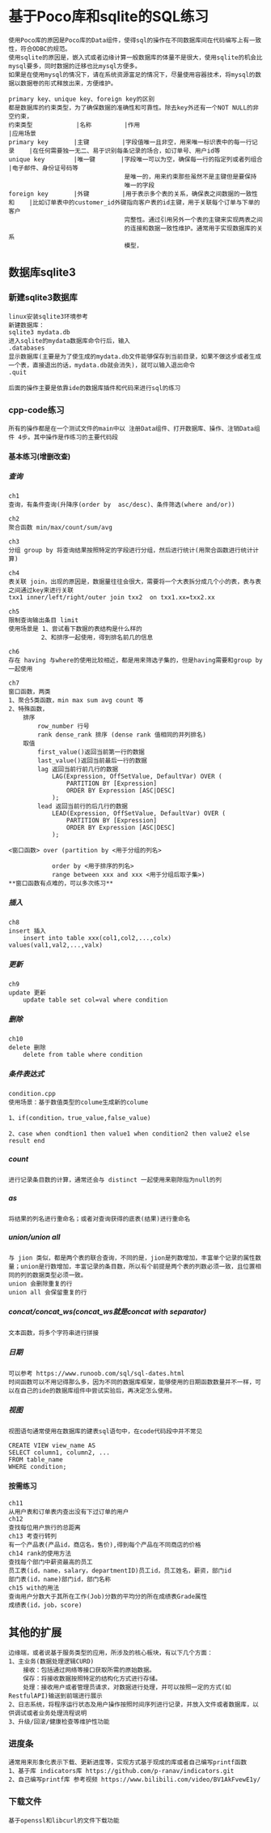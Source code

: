 # 基于Poco库和sqlite的SQL练习

    使用Poco库的原因是Poco库的Data组件，使得sql的操作在不同数据库间在代码编写上有一致性，符合ODBC的规范。
    使用sqlite的原因是，嵌入式或者边缘计算一般数据库的体量不是很大，使用sqlite的机会比mysql要多，同时数据的迁移也比mysql方便多。
    如果是在使用mysql的情况下，请在系统资源富足的情况下，尽量使用容器技术，将mysql的数据以数据卷的形式释放出来，方便维护。

    primary key、unique key、foreign key的区别
    都是数据库的约束类型，为了确保数据的准确性和可靠性。除去key外还有一个NOT NULL的非空约束，
    约束类型            |名称         |作用                                     |应用场景
    primary key       |主键         |字段值唯一且非空，用来唯一标识表中的每一行记录    |在任何需要独一无二、易于识别每条记录的场合，如订单号、用户id等
    unique key        |唯一键       |字段唯一可以为空，确保每一行的指定列或者列组合    |电子邮件、身份证号码等
                                    是唯一的，用来约束那些虽然不是主键但是要保持
                                    唯一的字段
    foreign key       |外键         |用于表示多个表的关系，确保表之间数据的一致性和    |比如订单表中的customer_id外键指向客户表的id主键，用于关联每个订单与下单的客户
                                    完整性。通过引用另外一个表的主键来实现两表之间
                                    的连接和数据一致性维护。通常用于实现数据库的关系
                                    模型，

## 数据库sqlite3


### 新建sqlite3数据库

    linux安装sqlite3环境参考 
    新建数据库：
    sqlite3 mydata.db
    进入sqlite的mydata数据库命令行后，输入
    .databases
    显示数据库(主要是为了使生成的mydata.db文件能够保存到当前目录，如果不做这步或者生成一个表，直接退出的话，mydata.db就会消失)，就可以输入退出命令
    .quit 
    
    后面的操作主要是依靠ide的数据库插件和代码来进行sql的练习

### cpp-code练习

    所有的操作都是在一个测试文件的main中以 注册Data组件、打开数据库、操作、注销Data组件 4步。其中操作是作练习的主要代码段

#### 基本练习(增删改查)

##### 查询 

    ch1
    查询，有条件查询(升降序(order by  asc/desc)、条件筛选(where and/or))

    ch2
    聚合函数 min/max/count/sum/avg
    
    ch3
    分组 group by 将查询结果按照特定的字段进行分组，然后进行统计(用聚合函数进行统计计算)

    ch4
    表关联 join，出现的原因是，数据量往往会很大，需要将一个大表拆分成几个小的表，表与表之间通过key来进行关联
    txx1 inner/left/right/outer join txx2  on txx1.xx=txx2.xx

    ch5
    限制查询输出条目 limit
    使用场景是 1、尝试看下数据的表结构是什么样的
             2、和排序一起使用，得到排名前几的信息
    
    ch6
    存在 having 与where的使用比较相近，都是用来筛选子集的，但是having需要和group by 一起使用

    ch7
    窗口函数，两类
    1、聚合5类函数，min max sum avg count 等
    2、特殊函数，
        排序 
            row_number 行号
            rank dense_rank 排序 (dense rank 值相同的并列排名)
        取值
            first_value()返回当前第一行的数据
            last_value()返回当前最后一行的数据
            lag 返回当前行前几行的数据
                LAG(Expression, OffSetValue, DefaultVar) OVER (
                    PARTITION BY [Expression]
                    ORDER BY Expression [ASC|DESC]
                );
            lead 返回当前行的后几行的数据
                LEAD(Expression, OffSetValue, DefaultVar) OVER (
                    PARTITION BY [Expression]
                    ORDER BY Expression [ASC|DESC]
                );

    <窗口函数> over (partition by <用于分组的列名>

                order by <用于排序的列名>
                range between xxx and xxx <用于分组后取子集>)
    **窗口函数有点难的，可以多次练习**
        
##### 插入

    ch8
    insert 插入
        insert into table xxx(col1,col2,...,colx) values(val1,val2,...,valx)

##### 更新
    
    ch9
    update 更新
        update table set col=val where condition

##### 删除

    ch10
    delete 删除
        delete from table where condition

##### 条件表达式

    condition.cpp
    使用场景：基于数值类型的colume生成新的colume

    1、if(condition，true_value,false_value)

    2、case when condtion1 then value1 when condition2 then value2 else result end

##### count

    进行记录条目数的计算，通常还会与 distinct 一起使用来剔除指为null的列

##### as

    将结果的列名进行重命名；或者对查询获得的底表(结果)进行重命名

##### union/union all
    
    与 jion 类似，都是两个表的联合查询，不同的是，jion是列数增加，丰富单个记录的属性数量；union是行数增加，丰富记录的条目数，所以有个前提是两个表的列数必须一致，且位置相同的列的数据类型必须一致。
    union 会删除重复的行
    union all 会保留重复的行

##### concat/concat_ws(concat_ws就是concat with separator)

    文本函数，将多个字符串进行拼接

##### 日期

    可以参考 https://www.runoob.com/sql/sql-dates.html
    时间函数可以不用记得那么多，因为不同的数据库框架，能够使用的日期函数数量并不一样，可以在自己的ide的数据库组件中尝试实验后，再决定怎么使用。
    
##### 视图

    视图语句通常使用在数据库的建表sql语句中，在code代码段中并不常见

    CREATE VIEW view_name AS
    SELECT column1, column2, ...
    FROM table_name
    WHERE condition;

#### 按需练习

    ch11
    从用户表和订单表内查出没有下过订单的用户
    ch12
    查找每位用户旅行的总距离
    ch13 考查行转列
    有一个产品表(产品id，商店名，售价),得到每个产品在不同商店的价格
    ch14 rank的使用方法
    查找每个部门中薪资最高的员工
    员工表(id，name，salary，departmentID)员工id，员工姓名，薪资，部门id
    部门表(id，name)部门id，部门名称
    ch15 with的用法
    查询用户分数大于其所在工作(Job)分数的平均分的所在成绩表Grade属性
    成绩表(id，job，score)

## 其他的扩展
    
    边缘端，或者说基于服务类型的应用，所涉及的核心板块，有以下几个方面：
    1、主业务(数据处理逻辑CURD)
        接收：包括通过网络等接口获取所需的原始数据。
        保存：将接收数据按照特定的结构化方式进行存储。
        处理：接收用户或者管理员请求，对数据进行处理，并可以按照一定的方式(如RestfulAPI)输送到前端进行展示
    2、日志系统，将程序运行状态及用户操作按照时间序列进行记录，并放入文件或者数据库，以供调试或者业务处理流程说明
    3、升级/回滚/健康检查等维护性功能

### 进度条

    通常用来形象化表示下载、更新进度等，实现方式基于现成的库或者自己编写printf函数
    1、基于库 indicators库 https://github.com/p-ranav/indicators.git
    2、自己编写printf库 参考视频 https://www.bilibili.com/video/BV1AkFvewE1y/

### 下载文件

    基于openssl和libcurl的文件下载功能
